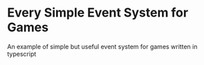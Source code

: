 # Every Simple Event System for Games
An example of simple but useful event system for games written in typescript
